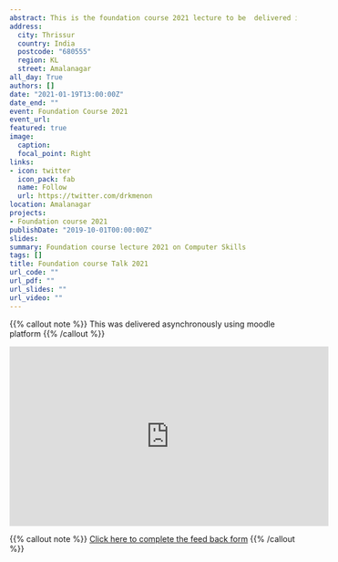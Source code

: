 ```yaml
---
abstract: This is the foundation course 2021 lecture to be  delivered in mid February.
address:
  city: Thrissur
  country: India
  postcode: "680555"
  region: KL
  street: Amalanagar
all_day: True
authors: []
date: "2021-01-19T13:00:00Z"
date_end: ""
event: Foundation Course 2021
event_url: 
featured: true
image:
  caption: 
  focal_point: Right
links:
- icon: twitter
  icon_pack: fab
  name: Follow
  url: https://twitter.com/drkmenon
location: Amalanagar
projects:
- Foundation course 2021
publishDate: "2019-10-01T00:00:00Z"
slides:
summary: Foundation course lecture 2021 on Computer Skills
tags: []
title: Foundation course Talk 2021
url_code: ""
url_pdf: ""
url_slides: ""
url_video: ""
---
```

{{% callout note %}}
This was delivered asynchronously using moodle platform
{{% /callout %}}

<iframe width="560" height="315" src="https://www.youtube.com/embed/cZz2c1gDv3Q" frameborder="0" allow="accelerometer; autoplay; clipboard-write; encrypted-media; gyroscope; picture-in-picture" allowfullscreen></iframe>

{{% callout note %}}
[Click here to complete the feed back form](https://five.epicollect.net/project/acme-feedback-form/add-entry)
{{% /callout %}}

